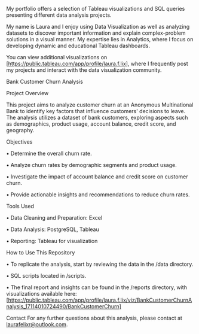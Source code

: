 
My portfolio offers a selection of Tableau visualizations and SQL queries presenting different data analysis projects.

My name is Laura and I enjoy using Data Visualization as well as analyzing datasets to discover important information and explain complex-problem solutions in a visual manner. My expertise lies in Analytics, where I focus on developing dynamic and educational Tableau dashboards. 

You can view additional visualizations on [https://public.tableau.com/app/profile/laura.f.lix], where I frequently post my projects and interact with the data visualization community.

Bank Customer Churn Analysis

Project Overview

This project aims to analyze customer churn at an Anonymous Multinational Bank to identify key factors that influence customers' decisions to leave. The analysis utilizes a dataset of bank customers, exploring aspects such as demographics, product usage, account balance, credit score, and geography.

Objectives

•	Determine the overall churn rate.

•	Analyze churn rates by demographic segments and product usage.

•	Investigate the impact of account balance and credit score on customer churn.

•	Provide actionable insights and recommendations to reduce churn rates.

Tools Used

•	Data Cleaning and Preparation: Excel

•	Data Analysis: PostgreSQL, Tableau

•	Reporting: Tableau for visualization

How to Use This Repository

•	To replicate the analysis, start by reviewing the data in the /data directory.

•	SQL scripts located in /scripts.

•	The final report and insights can be found in the /reports directory, with visualizations available here: [https://public.tableau.com/app/profile/laura.f.lix/viz/BankCustomerChurnAnalysis_17114010724490/BankCustomerChurn]

Contact
For any further questions about this analysis, please contact at laurafelixr@outlook.com.

